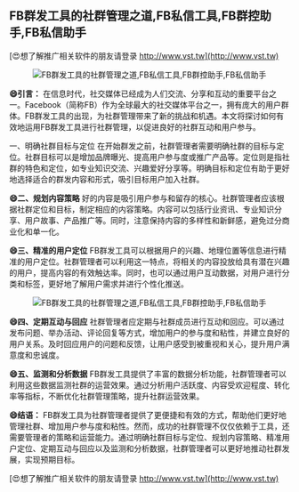 ## **FB群发工具的社群管理之道,FB私信工具,FB群控助手,FB私信助手**

[😍想了解推广相关软件的朋友请登录 http://www.vst.tw](http://www.vst.tw)

 <center><img src="https://vst.tw/MP4/tuiguang/png/2.png" alt="FB群发工具的社群管理之道,FB私信工具,FB群控助手,FB私信助手"></center>

**😄引言：**
在信息时代，社交媒体已经成为人们交流、分享和互动的重要平台之一。Facebook（简称FB）作为全球最大的社交媒体平台之一，拥有庞大的用户群体。FB群发工具的出现，为社群管理带来了新的挑战和机遇。本文将探讨如何有效地运用FB群发工具进行社群管理，以促进良好的社群互动和用户参与。

一、明确社群目标与定位
在开始群发之前，社群管理者需要明确社群的目标与定位。社群目标可以是增加品牌曝光、提高用户参与度或推广产品等。定位则是指社群的特色和定位，如专业知识交流、兴趣爱好分享等。明确目标和定位有助于更好地选择适合的群发内容和形式，吸引目标用户加入社群。

**😄二、规划内容策略**
好的内容是吸引用户参与和留存的核心。社群管理者应该根据社群定位和目标，制定相应的内容策略。内容可以包括行业资讯、专业知识分享、用户故事、产品推广等。同时，注意保持内容的多样性和新鲜感，避免过分商业化和单一化。

**😄三、精准的用户定位**
FB群发工具可以根据用户的兴趣、地理位置等信息进行精准的用户定位。社群管理者可以利用这一特点，将相关的内容投放给具有潜在兴趣的用户，提高内容的有效触达率。同时，也可以通过用户互动数据，对用户进行分类和标签，更好地了解用户需求并进行个性化推送。

 <center><img src="https://vst.tw/MP4/tuiguang/png/1.png" alt="FB群发工具的社群管理之道,FB私信工具,FB群控助手,FB私信助手"></center>

**😄四、定期互动与回应**
社群管理者应定期与社群成员进行互动和回应。可以通过发布问题、举办活动、评论回复等方式，增加用户的参与度和粘性，并建立良好的用户关系。及时回应用户的问题和反馈，让用户感受到被重视和关心，提升用户满意度和忠诚度。

**😄五、监测和分析数据**
FB群发工具提供了丰富的数据分析功能，社群管理者可以利用这些数据监测社群的运营效果。通过分析用户活跃度、内容受欢迎程度、转化率等指标，不断优化社群管理策略，提升社群运营效果。

**😄结语：**
FB群发工具为社群管理者提供了更便捷和有效的方式，帮助他们更好地管理社群、增加用户参与度和粘性。然而，成功的社群管理不仅仅依赖于工具，还需要管理者的策略和运营能力。通过明确社群目标与定位、规划内容策略、精准用户定位、定期互动与回应以及监测和分析数据，社群管理者可以更好地推动社群发展，实现预期目标。

[😍想了解推广相关软件的朋友请登录 http://www.vst.tw](http://www.vst.tw)



